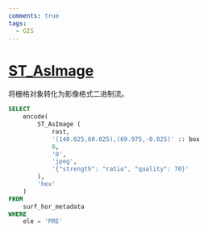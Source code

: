 ```yaml
---
comments: true
tags:
  - GIS
---
```


# [ST_AsImage](https://help.aliyun.com/zh/polardb/polardb-for-postgresql/st-asimage?spm=a2c4g.11186623.help-menu-2249963.d_8_5_3_2.435d1dc7c8te2K)

将栅格对象转化为影像格式二进制流。

```sql
SELECT
	encode(
		ST_AsImage (
			rast,
			'(140.025,60.025),(69.975,-0.025)' :: box
			0,
			'0',
			'jpeg',
			'{"strength": "ratio", "quality": 70}'
		),
		'hex'
	)
FROM
	surf_hor_metadata
WHERE
	ele = 'PRE'
```
